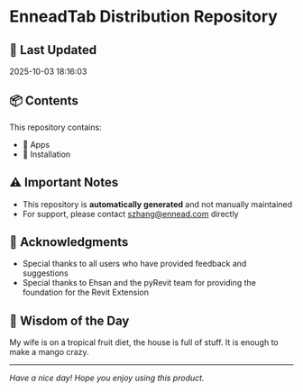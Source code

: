 # EnneadTab Distribution Repository

## 📅 Last Updated
2025-10-03 18:16:03



## 📦 Contents
This repository contains:
- 📂 Apps
- 📂 Installation

## ⚠️ Important Notes
- This repository is **automatically generated** and not manually maintained
- For support, please contact szhang@ennead.com directly

## 🙏 Acknowledgments
- Special thanks to all users who have provided feedback and suggestions
- Special thanks to Ehsan and the pyRevit team for providing the foundation for the Revit Extension

## 💭 Wisdom of the Day
My wife is on a tropical fruit diet, the house is full of stuff. It is enough to make a mango crazy.

---
*Have a nice day! Hope you enjoy using this product.*
